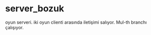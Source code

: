 # server_bozuk
oyun serveri. iki oyun clienti arasında iletişimi salıyor. Mul-th branchı çalışıyor.
